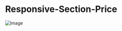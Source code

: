 # Responsive-Section-Price


![Image](https://github.com/Kaylie16x/Responsive-Section-Price/assets/134496176/ba161eca-6845-4e37-b885-8630b19d4834)

